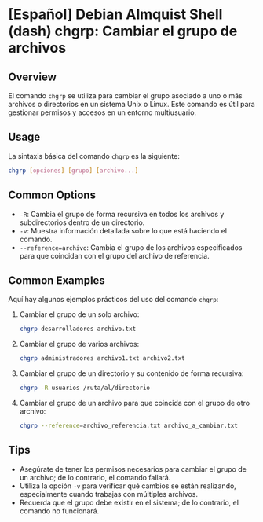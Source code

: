 # [Español] Debian Almquist Shell (dash) chgrp: Cambiar el grupo de archivos

## Overview
El comando `chgrp` se utiliza para cambiar el grupo asociado a uno o más archivos o directorios en un sistema Unix o Linux. Este comando es útil para gestionar permisos y accesos en un entorno multiusuario.

## Usage
La sintaxis básica del comando `chgrp` es la siguiente:

```bash
chgrp [opciones] [grupo] [archivo...]
```

## Common Options
- `-R`: Cambia el grupo de forma recursiva en todos los archivos y subdirectorios dentro de un directorio.
- `-v`: Muestra información detallada sobre lo que está haciendo el comando.
- `--reference=archivo`: Cambia el grupo de los archivos especificados para que coincidan con el grupo del archivo de referencia.

## Common Examples
Aquí hay algunos ejemplos prácticos del uso del comando `chgrp`:

1. Cambiar el grupo de un solo archivo:
   ```bash
   chgrp desarrolladores archivo.txt
   ```

2. Cambiar el grupo de varios archivos:
   ```bash
   chgrp administradores archivo1.txt archivo2.txt
   ```

3. Cambiar el grupo de un directorio y su contenido de forma recursiva:
   ```bash
   chgrp -R usuarios /ruta/al/directorio
   ```

4. Cambiar el grupo de un archivo para que coincida con el grupo de otro archivo:
   ```bash
   chgrp --reference=archivo_referencia.txt archivo_a_cambiar.txt
   ```

## Tips
- Asegúrate de tener los permisos necesarios para cambiar el grupo de un archivo; de lo contrario, el comando fallará.
- Utiliza la opción `-v` para verificar qué cambios se están realizando, especialmente cuando trabajas con múltiples archivos.
- Recuerda que el grupo debe existir en el sistema; de lo contrario, el comando no funcionará.